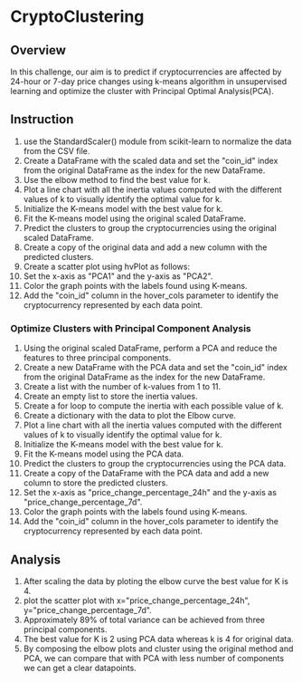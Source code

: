 # CryptoClustering

## Overview

In this challenge, our aim is to predict if cryptocurrencies are affected by 24-hour or 7-day price changes using k-means algorithm in unsupervised learning and optimize the cluster with Principal Optimal Analysis(PCA).

## Instruction

1. use the StandardScaler() module from scikit-learn to normalize the data from the CSV file.
2. Create a DataFrame with the scaled data and set the "coin_id" index from the original DataFrame as the index for the new DataFrame.
3. Use the elbow method to find the best value for k.
4. Plot a line chart with all the inertia values computed with the different values of k to visually identify the optimal value for k.
5. Initialize the K-means model with the best value for k.
6. Fit the K-means model using the original scaled DataFrame.
7. Predict the clusters to group the cryptocurrencies using the original scaled DataFrame.
8. Create a copy of the original data and add a new column with the predicted clusters.
9. Create a scatter plot using hvPlot as follows:
10. Set the x-axis as "PCA1" and the y-axis as "PCA2".
11. Color the graph points with the labels found using K-means.
12. Add the "coin_id" column in the hover_cols parameter to identify the cryptocurrency represented by each data point.

###   Optimize Clusters with Principal Component Analysis

1. Using the original scaled DataFrame, perform a PCA and reduce the features to three principal components.
2. Create a new DataFrame with the PCA data and set the "coin_id" index from the original DataFrame as the index for the new DataFrame.
3. Create a list with the number of k-values from 1 to 11.
4. Create an empty list to store the inertia values.
5. Create a for loop to compute the inertia with each possible value of k.
6. Create a dictionary with the data to plot the Elbow curve.
7. Plot a line chart with all the inertia values computed with the different values of k to visually identify the optimal value for k.
8. Initialize the K-means model with the best value for k.
9. Fit the K-means model using the PCA data.
10. Predict the clusters to group the cryptocurrencies using the PCA data.
11. Create a copy of the DataFrame with the PCA data and add a new column to store the predicted clusters.
12. Set the x-axis as "price_change_percentage_24h" and the y-axis as "price_change_percentage_7d".
13. Color the graph points with the labels found using K-means.
14. Add the "coin_id" column in the hover_cols parameter to identify the cryptocurrency represented by each data point.

## Analysis

1. After scaling the data by ploting the elbow curve the best value for K is 4.
2. plot the scatter plot with  x="price_change_percentage_24h", y="price_change_percentage_7d".
3. Approximately 89% of total variance can be achieved from three principal components.
4. The best value for K is 2 using PCA data whereas k is 4 for original data.
5. By composing the elbow plots and cluster using the original method and PCA, we can compare that with PCA with less number of components we can get a clear datapoints.




